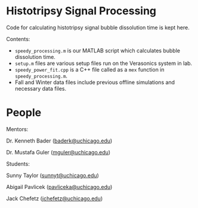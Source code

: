 # Histotripsy Signal Processing

Code for calculating histotripsy signal bubble dissolution time is kept here. 

Contents:
- `speedy_processing.m` is our MATLAB script which calculates bubble dissolution time.
- `setup.m` files are various setup files run on the Verasonics system in lab.
- `speedy_power_fit.cpp` is a C++ file called as a `mex` function in `speedy_processing.m`.
- Fall and Winter data files include previous offline simulations and necessary data files. 

# People

Mentors:

Dr. Kenneth Bader (baderk@uchicago.edu)

Dr. Mustafa Guler (mguler@uchicago.edu)

Students:

Sunny Taylor (sunnyt@uchicago.edu)

Abigail Pavlicek (pavliceka@uchicago.edu)

Jack Chefetz (jchefetz@uchicago.edu)
